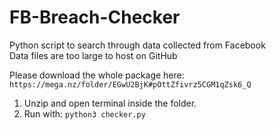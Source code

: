 # FB-Breach-Checker

Python script to search through data collected from Facebook  
Data files are too large to host on GitHub  

Please download the whole package here:  
`https://mega.nz/folder/EGwU2BjK#pOttZfivrz5CGM1qZsk6_Q`

1. Unzip and open terminal inside the folder.  
2. Run with:
`python3 checker.py`
